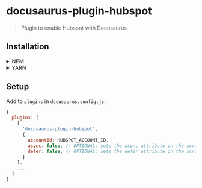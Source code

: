 # docusaurus-plugin-hubspot
>
> Plugin to enable Hubspot with Docusaurus

## Installation

<details>
<summary>NPM</summary>
<p>

```bash
npm i docusaurus-plugin-hubspot
```

</p>
</details>

<details>
<summary>YARN</summary>
<p>

```bash
yarn add docusaurus-plugin-hubspot
```

</p>
</details>

## Setup

Add to `plugins` in `docusaurus.config.js`:

```js
{
  plugins: [
    [
      'docusaurus-plugin-hubspot',
      {
        accountId: HUBSPOT_ACCOUNT_ID,
        async: false, // OPTIONAL: sets the async attribute on the script tag, defaults to false
        defer: false, // OPTIONAL: sets the defer attribute on the script tag, defaults to false     
      }
    ],
    ...
  ]
}
```
